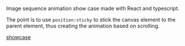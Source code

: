 Image sequence animation show case made with React and typescript.

The point is to use `position:sticky` to stick the canvas element to the parent element, 
thus creating the animation based on scrolling.

[showcase](https://image-sequence.silverlining.pw/)
